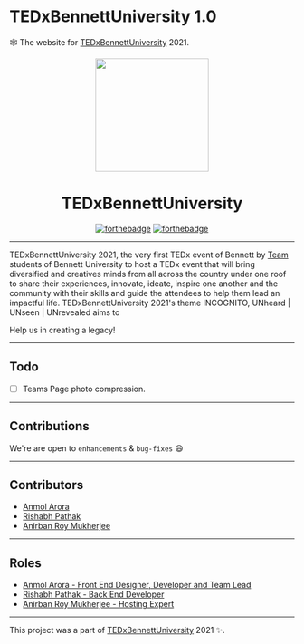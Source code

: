 # TEDxBennettUniversity 1.0
🕸️ The website for [TEDxBennettUniversity](https://tedxbennettuniversity.com/) 2021.



<div align="center">
 
<a href="https://tedxbennettuniversity.com/"><img src="https://tedxbennettuniversity.com/assets_teams/img/Transparent.png" width=200; margin=auto auto/></a>

 # TEDxBennettUniversity
 
[![forthebadge](https://forthebadge.com/images/badges/uses-html.svg)](https://tedxbennettuniversity.com/)
[![forthebadge](https://forthebadge.com/images/badges/made-with-javascript.svg)](https://tedxbennettuniversity.com/)

 
</div> 


--------
TEDxBennettUniversity 2021, the very first TEDx event of Bennett by [Team](https://tedxbennettuniversity.com/team) students of Bennett University to host a TEDx event that will bring diversified and creatives minds from all across the country under one roof to share their experiences, innovate, ideate, inspire one another and the community with their skills and guide the attendees to help them lead an impactful life. TEDxBennettUniversity 2021's theme INCOGNITO, UNheard | UNseen | UNrevealed aims to 

Help us in creating a legacy!

-----------------------------------------------
## Todo
- [ ] Teams Page photo compression.

-----------------------------------------------

## Contributions

 We're are open to `enhancements` & `bug-fixes` :smile: 

-----------------------------------------------

## Contributors

- [Anmol Arora](https://github.com/ANMOLCODES)
- [Rishabh Pathak](https://github.com/RishabhPathak1211)
- [Anirban Roy Mukherjee](https://github.com/AnirbanRM)

-----------------------------------------------

## Roles

- [Anmol Arora - Front End Designer, Developer and Team Lead](https://github.com/ANMOLCODES)
- [Rishabh Pathak - Back End Developer](https://github.com/RishabhPathak1211)
- [Anirban Roy Mukherjee - Hosting Expert](https://github.com/AnirbanRM)

-----------------------------------------------

This project was a part of [TEDxBennettUniversity](https://tedxbennettuniversity.com/) 2021 ✨.
